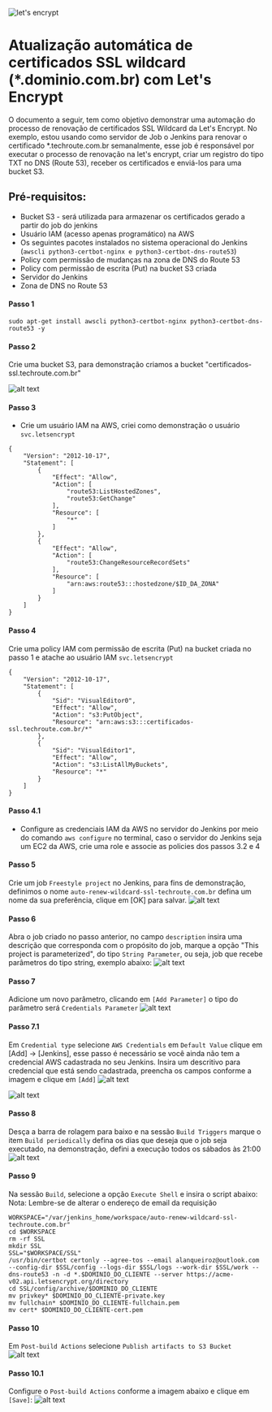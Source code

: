 ![let's encrypt](https://letsencrypt.org/images/letsencrypt-logo-horizontal.svg)
# Atualização automática de certificados SSL wildcard (*.dominio.com.br) com Let's Encrypt #

O documento a seguir, tem como objetivo demonstrar uma automação do processo de renovação de certificados SSL Wildcard da Let's Encrypt. No exemplo, estou usando como servidor de Job o Jenkins para renovar o certificado *.techroute.com.br semanalmente, esse job é responsável por executar o processo de renovação na let's encrypt, criar um registro do tipo TXT no DNS (Route 53), receber os certificados e enviá-los para uma bucket S3.

## Pré-requisitos:

* Bucket S3 - será utilizada para armazenar os certificados gerado a partir do job do jenkins
* Usuário IAM (acesso apenas programático) na AWS
* Os seguintes pacotes instalados no sistema operacional do Jenkins (`awscli python3-certbot-nginx e python3-certbot-dns-route53`)
* Policy com permissão de mudanças na zona de DNS do Route 53 
* Policy com permissão de escrita (Put) na bucket S3 criada
* Servidor do Jenkins
* Zona de DNS no Route 53

#### Passo 1
```shell
sudo apt-get install awscli python3-certbot-nginx python3-certbot-dns-route53 -y
```
#### Passo 2
Crie uma bucket S3, para demonstração criamos a bucket "certificados-ssl.techroute.com.br"

![alt text](https://s3.amazonaws.com/imagens.techroute.com.br/certificado-1.png)

#### Passo 3
- Crie um usuário IAM na AWS, criei como demonstração o usuário `svc.letsencrypt`

```shell
{
    "Version": "2012-10-17",
    "Statement": [
        {
            "Effect": "Allow",
            "Action": [
                "route53:ListHostedZones",
                "route53:GetChange"
            ],
            "Resource": [
                "*"
            ]
        },
        {
            "Effect": "Allow",
            "Action": [
                "route53:ChangeResourceRecordSets"
            ],
            "Resource": [
                "arn:aws:route53:::hostedzone/$ID_DA_ZONA"
            ]
        }
    ]
}
```
#### Passo 4
Crie uma policy IAM com permissão de escrita (Put) na bucket criada no passo 1 e atache ao usuário IAM `svc.letsencrypt`
```shell
{
    "Version": "2012-10-17",
    "Statement": [
        {
            "Sid": "VisualEditor0",
            "Effect": "Allow",
            "Action": "s3:PutObject",
            "Resource": "arn:aws:s3:::certificados-ssl.techroute.com.br/*"
        },
        {
            "Sid": "VisualEditor1",
            "Effect": "Allow",
            "Action": "s3:ListAllMyBuckets",
            "Resource": "*"
        }
    ]
}
```
#### Passo 4.1
- Configure as credenciais IAM da AWS no servidor do Jenkins por meio do comando `aws configure` no terminal, caso o servidor do Jenkins seja um EC2 da AWS, crie uma role e associe as policies dos passos 3.2 e 4

#### Passo 5
Crie um job `Freestyle project` no Jenkins, para fins de demonstração, definimos o nome `auto-renew-wildcard-ssl-techroute.com.br` defina um nome da sua preferência, clique em [OK] para salvar.
![alt text](https://s3.amazonaws.com/imagens.techroute.com.br/job-1.png)

#### Passo 6
Abra o job criado no passo anterior, no campo `description` insira uma descrição que corresponda com o propósito do job, marque a opção "This project is parameterized", do tipo `String Parameter`, ou seja, job que recebe parâmetros do tipo string, exemplo abaixo:
![alt text](https://s3.amazonaws.com/imagens.techroute.com.br/passo6-job.png)

#### Passo 7
Adicione um novo parâmetro, clicando em `[Add Parameter]` o tipo do parâmetro será `Credentials Parameter`
![alt text](https://s3.amazonaws.com/imagens.techroute.com.br/passo-3-job.png)

#### Passo 7.1
Em `Credential type` selecione `AWS Credentials` em `Default Value` clique em [Add] -> [Jenkins], esse passo é necessário se você ainda não tem a credencial AWS cadastrada no seu Jenkins. Insira um descritivo para credencial que está sendo cadastrada, preencha os campos conforme a imagem e clique em `[Add]`
![alt text](https://s3.amazonaws.com/imagens.techroute.com.br/passo-5-job-atualizada.png)

![alt text](https://s3.amazonaws.com/imagens.techroute.com.br/passo-6-job.png)

#### Passo 8
Desça a barra de rolagem para baixo e na sessão `Build Triggers` marque o item `Build periodically` defina os dias que deseja que o job seja executado, na demonstração, defini a execução todos os sábados às 21:00 
![alt text](https://s3.amazonaws.com/imagens.techroute.com.br/passo-7-job.png)

#### Passo 9
Na sessão `Build`, selecione a opção `Execute Shell` e insira o script abaixo:
Nota: Lembre-se de alterar o endereço de email da requisição

```shell
WORKSPACE="/var/jenkins_home/workspace/auto-renew-wildcard-ssl-techroute.com.br"
cd $WORKSPACE
rm -rf SSL
mkdir SSL
SSL="$WORKSPACE/SSL"
/usr/bin/certbot certonly --agree-tos --email alanqueiroz@outlook.com --config-dir $SSL/config --logs-dir $SSL/logs --work-dir $SSL/work --dns-route53 -n -d *.$DOMINIO_DO_CLIENTE --server https://acme-v02.api.letsencrypt.org/directory
cd SSL/config/archive/$DOMINIO_DO_CLIENTE
mv privkey* $DOMINIO_DO_CLIENTE-private.key
mv fullchain* $DOMINIO_DO_CLIENTE-fullchain.pem
mv cert* $DOMINIO_DO_CLIENTE-cert.pem
```
#### Passo 10
Em `Post-build Actions` selecione `Publish artifacts to S3 Bucket`
![alt text](https://s3.amazonaws.com/imagens.techroute.com.br/passo-9-job.png)

#### Passo 10.1
Configure o `Post-build Actions` conforme a imagem abaixo e clique em `[Save]`:
![alt text](https://s3.amazonaws.com/imagens.techroute.com.br/passo-11-job.png)

